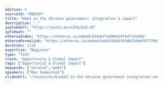 ```yaml
---
edition: 6
sourceId: "DNEG8Y"
title: "Web3 in the Ukraine government: integration & impact"
description: "."
youtubeUrl: "https://youtu.be/oZYgrEs6-HI"
ipfsHash: ""
ethernaIndex: "https://etherna.io/embed/634a6f7e080a54f6d733edd6"
ethernaPermalink: "https://etherna.io/embed/be03439b3f63db53dbbf07f70d7637be209092675b55646328530abaf12fb40d"
duration: 1128
expertise: "Beginner"
type: "Talk"
track: "Opportunity & Global Impact"
tags: ["Opportunity & Global Impact"]
keywords: ["ukraine","web3"]
speakers: ["Max Semenchuk"]
slidesUrl: "/resources/6/web3-in-the-ukraine-government-integration-and-impact.pdf"
---
```

